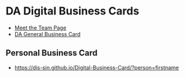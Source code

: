 # DA Digital Business Cards 
- [Meet the Team Page](https://dis-sin.github.io/Digital-Business-Card/meetTheTeam.html)
- [DA General Business Card](https://dis-sin.github.io/Digital-Business-Card/)

## Personal Business Card
- https://dis-sin.github.io/Digital-Business-Card/?person=firstname

